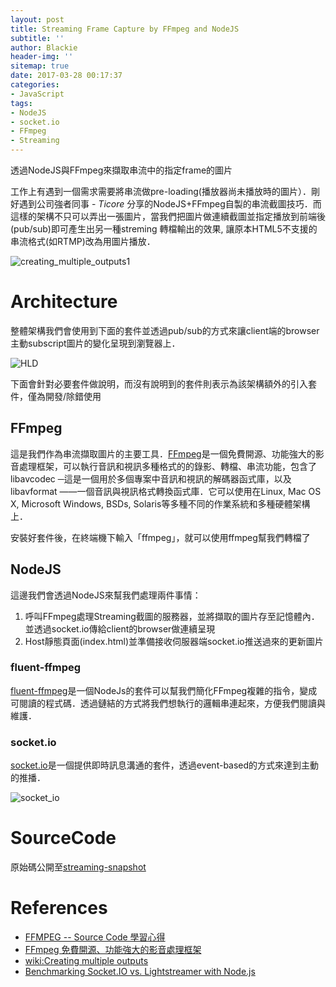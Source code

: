 ```yaml
---
layout: post
title: Streaming Frame Capture by FFmpeg and NodeJS
subtitle: ''
author: Blackie
header-img: ''
sitemap: true
date: 2017-03-28 00:17:37
categories:
- JavaScript
tags:
- NodeJS
- socket.io
- FFmpeg
- Streaming
---
```


透過NodeJS與FFmpeg來擷取串流中的指定frame的圖片

<!-- More -->

工作上有遇到一個需求需要將串流做pre-loading(播放器尚未播放時的圖片）．剛好遇到公司強者同事 - *Ticore* 分享的NodeJS+FFmpeg自製的串流截圖技巧．而這樣的架構不只可以弄出一張圖片，當我們把圖片做連續截圖並指定播放到前端後(pub/sub)即可產生出另一種streming 轉檔輸出的效果, 讓原本HTML5不支援的串流格式(如RTMP)改為用圖片播放．

![creating_multiple_outputs1](creating_multiple_outputs1.png)

# Architecture #

整體架構我們會使用到下面的套件並透過pub/sub的方式來讓client端的browser主動subscript圖片的變化呈現到瀏覽器上．

![HLD](HLD_Default.png)

下面會針對必要套件做說明，而沒有說明到的套件則表示為該架構額外的引入套件，僅為開發/除錯使用

## FFmpeg ##

這是我們作為串流擷取圖片的主要工具．[FFmpeg](https://ffmpeg.org/)是一個免費開源、功能強大的影音處理框架，可以執行音訊和視訊多種格式的的錄影、轉檔、串流功能，包含了libavcodec ─這是一個用於多個專案中音訊和視訊的解碼器函式庫，以及 libavformat ——一個音訊與視訊格式轉換函式庫．它可以使用在Linux, Mac OS X, Microsoft Windows, BSDs, Solaris等多種不同的作業系統和多種硬體架構上．

安裝好套件後，在終端機下輸入「ffmpeg」，就可以使用ffmpeg幫我們轉檔了

## NodeJS ##

這邊我們會透過NodeJS來幫我們處理兩件事情：

1. 呼叫FFmpeg處理Streaming截圖的服務器，並將擷取的圖片存至記憶體內．並透過socket.io傳給client的browser做連續呈現
2. Host靜態頁面(index.html)並準備接收伺服器端socket.io推送過來的更新圖片

### fluent-ffmpeg ###

[fluent-ffmpeg](https://github.com/fluent-ffmpeg/node-fluent-ffmpeg)是一個NodeJs的套件可以幫我們簡化FFmpeg複雜的指令，變成可閱讀的程式碼．透過鏈結的方式將我們想執行的邏輯串連起來，方便我們閱讀與維護．

### socket.io ###

[socket.io](https://socket.io/)是一個提供即時訊息溝通的套件，透過event-based的方式來達到主動的推播． 

![socket_io](socket_io.png)

# SourceCode #

原始碼公開至[streaming-snapshot](https://github.com/blackie1019/streaming-snapshot)

# References #

- [FFMPEG -- Source Code 學習心得](http://albert-oma.blogspot.com/2013/03/ffmpeg-source-code.html)
- [FFmpeg 免費開源、功能強大的影音處理框架](https://magiclen.org/ffmpeg/)
- [wiki:Creating multiple outputs](https://trac.ffmpeg.org/wiki/Creating%20multiple%20outputs)
- [Benchmarking Socket.IO vs. Lightstreamer with Node.js](http://blog.lightstreamer.com/2013/05/benchmarking-socketio-vs-lightstreamer.html)